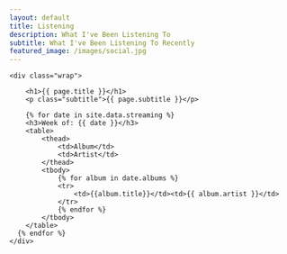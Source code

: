 ```yaml
---
layout: default
title: Listening
description: What I've Been Listening To
subtitle: What I've Been Listening To Recently
featured_image: /images/social.jpg
---
```

<section class="single">

	<div class="wrap">

		<h1>{{ page.title }}</h1>
		<p class="subtitle">{{ page.subtitle }}</p>

		{% for date in site.data.streaming %}
		<h3>Week of: {{ date }}</h3>
		<table>
			<thead>
				<td>Album</td>
				<td>Artist</td>
			</thead>
			<tbody>
				{% for album in date.albums %}
				<tr>
					<td>{{album.title}}</td><td>{{ album.artist }}</td>
				</tr>			
				{% endfor %}
			</tbody>
		</table>
	  {% endfor %}
	</div>

</section>